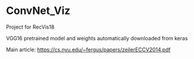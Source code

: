 # ConvNet_Viz
Project for RecVis18

VGG16 pretrained model and weights automatically downloaded from keras

Main article:
https://cs.nyu.edu/~fergus/papers/zeilerECCV2014.pdf

